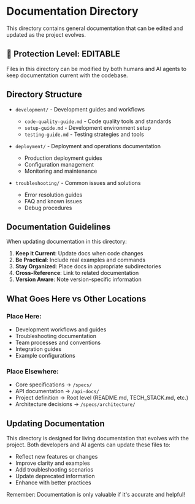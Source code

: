 # Documentation Directory

This directory contains general documentation that can be edited and updated as the project evolves.

## 📝 Protection Level: EDITABLE

Files in this directory can be modified by both humans and AI agents to keep documentation current with the codebase.

## Directory Structure

- `development/` - Development guides and workflows
  - `code-quality-guide.md` - Code quality tools and standards
  - `setup-guide.md` - Development environment setup
  - `testing-guide.md` - Testing strategies and tools
  
- `deployment/` - Deployment and operations documentation
  - Production deployment guides
  - Configuration management
  - Monitoring and maintenance

- `troubleshooting/` - Common issues and solutions
  - Error resolution guides
  - FAQ and known issues
  - Debug procedures

## Documentation Guidelines

When updating documentation in this directory:

1. **Keep it Current**: Update docs when code changes
2. **Be Practical**: Include real examples and commands
3. **Stay Organized**: Place docs in appropriate subdirectories
4. **Cross-Reference**: Link to related documentation
5. **Version Aware**: Note version-specific information

## What Goes Here vs Other Locations

### Place Here:
- Development workflows and guides
- Troubleshooting documentation
- Team processes and conventions
- Integration guides
- Example configurations

### Place Elsewhere:
- Core specifications → `/specs/`
- API documentation → `/api-docs/`
- Project definition → Root level (README.md, TECH_STACK.md, etc.)
- Architecture decisions → `/specs/architecture/`

## Updating Documentation

This directory is designed for living documentation that evolves with the project. Both developers and AI agents can update these files to:

- Reflect new features or changes
- Improve clarity and examples
- Add troubleshooting scenarios
- Update deprecated information
- Enhance with better practices

Remember: Documentation is only valuable if it's accurate and helpful!
